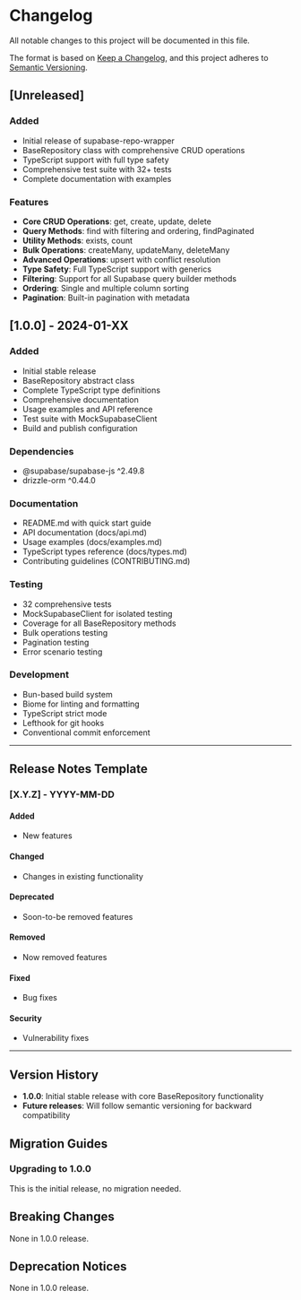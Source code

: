 # Changelog

All notable changes to this project will be documented in this file.

The format is based on [Keep a Changelog](https://keepachangelog.com/en/1.0.0/),
and this project adheres to [Semantic Versioning](https://semver.org/spec/v2.0.0.html).

## [Unreleased]

### Added
- Initial release of supabase-repo-wrapper
- BaseRepository class with comprehensive CRUD operations
- TypeScript support with full type safety
- Comprehensive test suite with 32+ tests
- Complete documentation with examples

### Features
- **Core CRUD Operations**: get, create, update, delete
- **Query Methods**: find with filtering and ordering, findPaginated
- **Utility Methods**: exists, count
- **Bulk Operations**: createMany, updateMany, deleteMany
- **Advanced Operations**: upsert with conflict resolution
- **Type Safety**: Full TypeScript support with generics
- **Filtering**: Support for all Supabase query builder methods
- **Ordering**: Single and multiple column sorting
- **Pagination**: Built-in pagination with metadata

## [1.0.0] - 2024-01-XX

### Added
- Initial stable release
- BaseRepository abstract class
- Complete TypeScript type definitions
- Comprehensive documentation
- Usage examples and API reference
- Test suite with MockSupabaseClient
- Build and publish configuration

### Dependencies
- @supabase/supabase-js ^2.49.8
- drizzle-orm ^0.44.0

### Documentation
- README.md with quick start guide
- API documentation (docs/api.md)
- Usage examples (docs/examples.md)
- TypeScript types reference (docs/types.md)
- Contributing guidelines (CONTRIBUTING.md)

### Testing
- 32 comprehensive tests
- MockSupabaseClient for isolated testing
- Coverage for all BaseRepository methods
- Bulk operations testing
- Pagination testing
- Error scenario testing

### Development
- Bun-based build system
- Biome for linting and formatting
- TypeScript strict mode
- Lefthook for git hooks
- Conventional commit enforcement

---

## Release Notes Template

### [X.Y.Z] - YYYY-MM-DD

#### Added
- New features

#### Changed
- Changes in existing functionality

#### Deprecated
- Soon-to-be removed features

#### Removed
- Now removed features

#### Fixed
- Bug fixes

#### Security
- Vulnerability fixes

---

## Version History

- **1.0.0**: Initial stable release with core BaseRepository functionality
- **Future releases**: Will follow semantic versioning for backward compatibility

## Migration Guides

### Upgrading to 1.0.0

This is the initial release, no migration needed.

## Breaking Changes

None in 1.0.0 release.

## Deprecation Notices

None in 1.0.0 release.